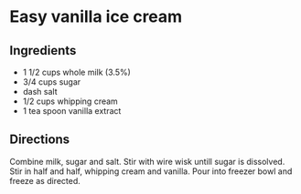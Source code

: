 # Easy vanilla ice cream

## Ingredients
 * 1 1/2 cups whole milk (3.5%)
 * 3/4 cups sugar
 * dash salt
 * 1/2 cups whipping cream
 * 1 tea spoon vanilla extract

## Directions
Combine milk, sugar and salt.  Stir with wire wisk untill sugar is dissolved. Stir in half and half, whipping cream and vanilla.  Pour into freezer bowl and freeze as directed.